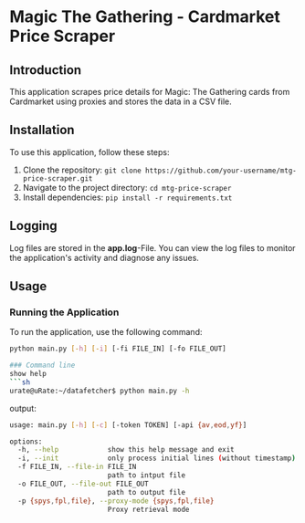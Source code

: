 # Magic The Gathering - Cardmarket Price Scraper

## Introduction
This application scrapes price details for Magic: The Gathering cards from Cardmarket using proxies and stores the data in a CSV file.

## Installation
To use this application, follow these steps:

1. Clone the repository: `git clone https://github.com/your-username/mtg-price-scraper.git`
2. Navigate to the project directory: `cd mtg-price-scraper`
3. Install dependencies: `pip install -r requirements.txt`

## Logging
Log files are stored in the **app.log**-File. You can view the log files to monitor the application's activity and diagnose any issues.

## Usage
### Running the Application
To run the application, use the following command:

```sh
python main.py [-h] [-i] [-fi FILE_IN] [-fo FILE_OUT]

### Command line
show help
```sh
urate@uRate:~/datafetcher$ python main.py -h
```
output:
```sh
usage: main.py [-h] [-c] [-token TOKEN] [-api {av,eod,yf}]

options:
  -h, --help            show this help message and exit
  -i, --init            only process initial lines (without timestamp)
  -f FILE_IN, --file-in FILE_IN
                        path to intput file
  -o FILE_OUT, --file-out FILE_OUT
                        path to output file
  -p {spys,fpl,file}, --proxy-mode {spys,fpl,file}
                        Proxy retrieval mode
```